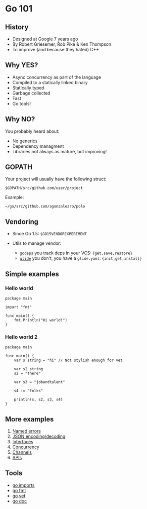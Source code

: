 Go 101
======

History
-------

- Designed at Google 7 years ago
- By Robert Griesemer, Rob Pike & Ken Thompson
- To improve (and because they hated) C++

Why YES?
--------

- Async concurrency as part of the language
- Compiled to a statically linked binary
- Statically typed
- Garbage collected
- Fast
- Go tools!

Why NO?
-------

You probably heard about:

- No generics
- Dependency managment
- Libraries not always as mature, but improving!

GOPATH
------

Your project will usually have the following struct:

    $GOPATH/src/github.com/user/project
    
Example:

    ~/go/src/github.com/agonzalezro/polo

Vendoring
---------

- Since Go 1.5: `$GO15VENDOREXPERIMENT`

- Utils to manage vendor:

  + [`godeps`](https://github.com/tools/godep) you track deps in your VCS: `{get,save,restore}`
  + [`glide`](https://github.com/Masterminds/glide) you don't, you have a `glide.yaml`: `{init,get,install}`

Simple examples
---------------

### Hello world

    package main

    import "fmt"

    func main() {
        fmt.Println("Hi world!")
    }

### Hello world 2

    package main

    func main() {
        var s string = "hi" // Not stylish enough for vet

        var s2 string
        s2 = "there"

        var s3 = "jobandtalent"

        s4 := "folks"

        println(s, s2, s3, s4)
    }

More examples
-------------

1. [Named errors](/examples/01_errors)
2. [JSON encoding/decoding](examples/02_json)
3. [Interfaces](examples/03_interfaces)
4. [Concurrency](examples/04_concurrency)
5. [Channels](examples/05_channels)
6. [APIs](examples/06_apis)

Tools
-----

- [go imports](https://godoc.org/golang.org/x/tools/cmd/goimports)
- [go fmt](https://blog.golang.org/go-fmt-your-code)
- [go vet](https://golang.org/cmd/vet/)
- [go doc](https://blog.golang.org/godoc-documenting-go-code)
